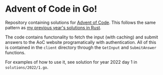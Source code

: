 # Advent of Code in Go!

Repository containing solutions for [Advent of Code](https://adventofcode.com). This follows the same pattern as [my previous year's solutions in Rust](https://github.com/oliverflecke/advent-of-code-rust).

The code contains functonality to fetch the input (with caching) and submit answers to the AoC website programatically with authentication. All of this is contained in the `client` directory through the `GetInput` and `SubmitAnswer` functions.

For examples of how to use it, see solution for year 2022 day 1 in `solutions/2022/1.go`.

